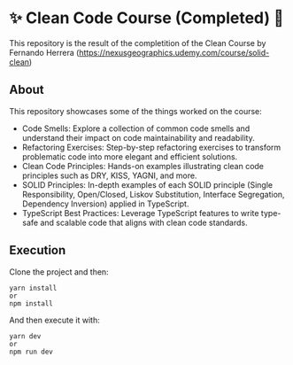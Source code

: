 # ✨ Clean Code Course (Completed) 🚀

This repository is the result of the completition of the Clean Course by Fernando Herrera (https://nexusgeographics.udemy.com/course/solid-clean) 

## About

This repository showcases some of the things worked on the course:

 - Code Smells: Explore a collection of common code smells and understand their impact on code maintainability and readability.
 - Refactoring Exercises: Step-by-step refactoring exercises to transform problematic code into more elegant and efficient solutions.
 - Clean Code Principles: Hands-on examples illustrating clean code principles such as DRY, KISS, YAGNI, and more.
 - SOLID Principles: In-depth examples of each SOLID principle (Single Responsibility, Open/Closed, Liskov Substitution, Interface Segregation, Dependency Inversion) applied in TypeScript.
 - TypeScript Best Practices: Leverage TypeScript features to write type-safe and scalable code that aligns with clean code standards.

## Execution

Clone the project and then:

```
yarn install
or
npm install
```

And then execute it with:
```
yarn dev
or
npm run dev
```
